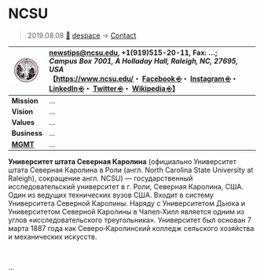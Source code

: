 # NCSU
> 2019.08.08 [🚀](../../../index/index.md) [despace](../index.md) → [Contact](../contact.md)

|[![](../f/contact/n/ncsu_logo1_thumb.webp)](../f/contact/n/ncsu_logo1.webp)|<newstips@ncsu.edu>, +1(919)515-20-11, Fax: …;<br> *Campus Box 7001, A Holladay Hall, Raleigh, NC, 27695, USA*<br> 【<https://www.ncsu.edu/>・ [Facebook ⎆](https://www.facebook.com/ncstate)・ [Instagram ⎆](https://www.instagram.com/ncstate)・ [LinkedIn ⎆](https://www.linkedin.com/edu/north-carolina‑state-university-18786)・ [Twitter ⎆](https://twitter.com/ncstate)・ [Wikipedia ⎆](https://en.wikipedia.org/wiki/North_Carolina_State_University)】|
|:-|:-|
|**Mission**|…|
|**Vision**|…|
|**Values**|…|
|**Business**|…|
|**[MGMT](../mgmt.md)**|…|

**Университет штата Северная Каролина** (официально Университет штата Северная Каролина в Роли (англ. North Carolina State University at Raleigh), сокращение англ. NCSU) — государственный исследовательский университет в г. Роли, Северная Каролина, США. Один из ведущих технических вузов США. Входит в систему Университета Северной Каролины. Наряду с Университетом Дьюка и Университетом Северной Каролины в Чапел‑Хилл является одним из углов «исследовательского треугольника». Университет был основан 7 марта 1887 года как Северо‑Каролинский колледж сельского хозяйства и механических искусств.

<p style="page-break-after:always"> </p>

…

